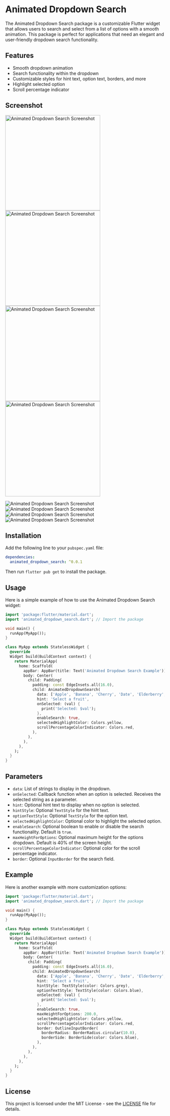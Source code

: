 # Animated Dropdown Search

The Animated Dropdown Search package is a customizable Flutter widget that allows users to search and select from a list of options with a smooth animation. This package is perfect for applications that need an elegant and user-friendly dropdown search functionality.

## Features

- Smooth dropdown animation
- Search functionality within the dropdown
- Customizable styles for hint text, option text, borders, and more
- Highlight selected option
- Scroll percentage indicator


## Screenshot


<img src="assets/screenshot1.png" alt="Animated Dropdown Search Screenshot" width="300">

<img src="assets/screenshot2.png" alt="Animated Dropdown Search Screenshot" width="300">

<img src="assets/screenshot3.png" alt="Animated Dropdown Search Screenshot" width="300">

<img src="assets/screenshot4.png" alt="Animated Dropdown Search Screenshot" width="300">

![Animated Dropdown Search Screenshot](assets/screenshot1.png)
![Animated Dropdown Search Screenshot](assets/screenshot2.png)
![Animated Dropdown Search Screenshot](assets/screenshot3.png)
![Animated Dropdown Search Screenshot](assets/screenshot4.png)


## Installation

Add the following line to your `pubspec.yaml` file:

```yaml
dependencies:
  animated_dropdown_search: ^0.0.1
```

Then run `flutter pub get` to install the package.

## Usage

Here is a simple example of how to use the Animated Dropdown Search widget:

```dart
import 'package:flutter/material.dart';
import 'animated_dropdown_search.dart'; // Import the package

void main() {
  runApp(MyApp());
}

class MyApp extends StatelessWidget {
  @override
  Widget build(BuildContext context) {
    return MaterialApp(
      home: Scaffold(
        appBar: AppBar(title: Text('Animated Dropdown Search Example')),
        body: Center(
          child: Padding(
            padding: const EdgeInsets.all(16.0),
            child: AnimatedDropdownSearch(
              data: ['Apple', 'Banana', 'Cherry', 'Date', 'Elderberry', 'Fig', 'Grapes'],
              hint: 'Select a fruit',
              onSelected: (val) {
                print('Selected: $val');
              },
              enableSearch: true,
              selectedHighlightColor: Colors.yellow,
              scrollPercentageColorIndicator: Colors.red,
            ),
          ),
        ),
      ),
    );
  }
}
```

## Parameters

- `data`: List of strings to display in the dropdown.
- `onSelected`: Callback function when an option is selected. Receives the selected string as a parameter.
- `hint`: Optional hint text to display when no option is selected.
- `hintStyle`: Optional `TextStyle` for the hint text.
- `optionTextStyle`: Optional `TextStyle` for the option text.
- `selectedHighlightColor`: Optional color to highlight the selected option.
- `enableSearch`: Optional boolean to enable or disable the search functionality. Default is `true`.
- `maxHeightForOptions`: Optional maximum height for the options dropdown. Default is 40% of the screen height.
- `scrollPercentageColorIndicator`: Optional color for the scroll percentage indicator.
- `border`: Optional `InputBorder` for the search field.

## Example

Here is another example with more customization options:

```dart
import 'package:flutter/material.dart';
import 'animated_dropdown_search.dart'; // Import the package

void main() {
  runApp(MyApp());
}

class MyApp extends StatelessWidget {
  @override
  Widget build(BuildContext context) {
    return MaterialApp(
      home: Scaffold(
        appBar: AppBar(title: Text('Animated Dropdown Search Example')),
        body: Center(
          child: Padding(
            padding: const EdgeInsets.all(16.0),
            child: AnimatedDropdownSearch(
              data: ['Apple', 'Banana', 'Cherry', 'Date', 'Elderberry', 'Fig', 'Grapes'],
              hint: 'Select a fruit',
              hintStyle: TextStyle(color: Colors.grey),
              optionTextStyle: TextStyle(color: Colors.blue),
              onSelected: (val) {
                print('Selected: $val');
              },
              enableSearch: true,
              maxHeightForOptions: 200.0,
              selectedHighlightColor: Colors.yellow,
              scrollPercentageColorIndicator: Colors.red,
              border: OutlineInputBorder(
                borderRadius: BorderRadius.circular(10.0),
                borderSide: BorderSide(color: Colors.blue),
              ),
            ),
          ),
        ),
      ),
    );
  }
}
```

## License

This project is licensed under the MIT License - see the [LICENSE](LICENSE) file for details.


